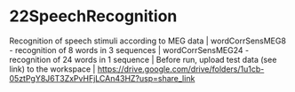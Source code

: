 # 22SpeechRecognition
Recognition of speech stimuli according to MEG data |
wordCorrSensMEG8 - recognition of 8 words in 3 sequences |
wordCorrSensMEG24 - recognition of 24 words in 1 sequence |
Before run, upload test data (see link) to the workspace |
https://drive.google.com/drive/folders/1u1cb-05ztPgY8J6T3ZxPvHFjLCAn43HZ?usp=share_link
